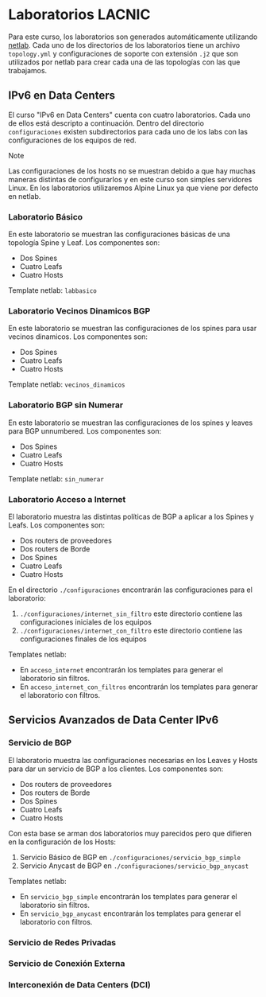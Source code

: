 # Laboratorios LACNIC
Para este curso, los laboratorios son generados automáticamente utilizando [netlab](https://netlab.tools/). Cada uno de los directorios de los laboratorios tiene un archivo `topology.yml` y configuraciones de soporte con extensión `.j2` que son utilizados por netlab para crear cada una de las topologías con las que trabajamos.

## IPv6 en Data Centers
El curso "IPv6 en Data Centers" cuenta con cuatro laboratorios. Cada uno de ellos está descripto a continuación. Dentro del directorio `configuraciones` existen subdirectorios para cada uno de los labs con las configuraciones de los equipos de red.
> [!NOTE]
> Las configuraciones de los hosts no se muestran debido a que hay muchas maneras distintas de configurarlos y en este curso son simples servidores Linux. En los laboratorios utilizaremos Alpine Linux ya que viene por defecto en netlab.

### Laboratorio Básico
En este laboratorio se muestran las configuraciones básicas de una topología Spine y Leaf. Los componentes son:
- Dos Spines
- Cuatro Leafs
- Cuatro Hosts

Template netlab: `labbasico`
### Laboratorio Vecinos Dinamicos BGP
En este laboratorio se muestran las configuraciones de los spines para usar vecinos dinamicos. Los componentes son:
- Dos Spines
- Cuatro Leafs
- Cuatro Hosts

Template netlab: `vecinos_dinamicos`
### Laboratorio BGP sin Numerar
En este laboratorio se muestran las configuraciones de los spines y leaves para BGP unnumbered. Los componentes son:
- Dos Spines
- Cuatro Leafs
- Cuatro Hosts

Template netlab: `sin_numerar`
### Laboratorio Acceso a Internet
El laboratorio muestra las distintas políticas de BGP a aplicar a los Spines y Leafs. Los componentes son:
- Dos routers de proveedores
- Dos routers de Borde
- Dos Spines
- Cuatro Leafs
- Cuatro Hosts

En el directorio `./configuraciones` encontrarán las configuraciones para el laboratorio:
1. `./configuraciones/internet_sin_filtro` este directorio contiene las configuraciones iniciales de los equipos
2. `./configuraciones/internet_con_filtro` este directorio contiene las configuraciones finales de los equipos 

Templates netlab: 
- En `acceso_internet` encontrarán los templates para generar el laboratorio sin filtros.
- En `acceso_internet_con_filtros` encontrarán los templates para generar el laboratorio con filtros.

## Servicios Avanzados de Data Center IPv6

### Servicio de BGP
El laboratorio muestra las configuraciones necesarias en los Leaves y Hosts para dar un servicio de BGP a los clientes. Los componentes son:
- Dos routers de proveedores
- Dos routers de Borde
- Dos Spines
- Cuatro Leafs
- Cuatro Hosts

Con esta base se arman dos laboratorios muy parecidos pero que difieren en la configuración de los Hosts:
1. Servicio Básico de BGP en `./configuraciones/servicio_bgp_simple`
2. Servicio Anycast de BGP en `./configuraciones/servicio_bgp_anycast`

Templates netlab:
- En `servicio_bgp_simple` encontrarán los templates para generar el laboratorio sin filtros.
- En `servicio_bgp_anycast` encontrarán los templates para generar el laboratorio con filtros.

### Servicio de Redes Privadas
### Servicio de Conexión Externa
### Interconexión de Data Centers (DCI)
